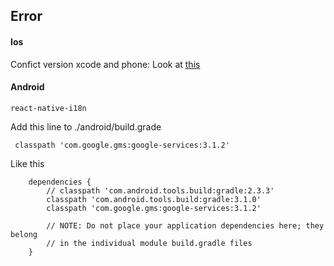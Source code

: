 ## Error

#### Ios

Confict version xcode and phone:
Look at [this](https://stackoverflow.com/questions/50633023/device-support-files-for-ios-11-4-15f79)

#### Android

`react-native-i18n`

Add this line to ./android/build.grade
```
 classpath 'com.google.gms:google-services:3.1.2'
```

Like this
```
    dependencies {
        // classpath 'com.android.tools.build:gradle:2.3.3'
		classpath 'com.android.tools.build:gradle:3.1.0'
        classpath 'com.google.gms:google-services:3.1.2'

        // NOTE: Do not place your application dependencies here; they belong
        // in the individual module build.gradle files
    }
```